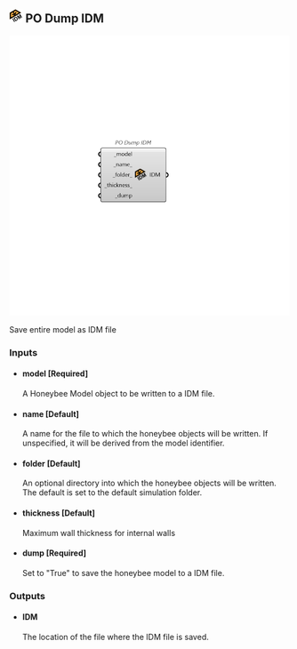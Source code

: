 ## ![PO Dump IDM](../../images/icons/PO_Dump_IDM.png) PO Dump IDM

![PO Dump IDM](../../images/components/PO_Dump_IDM.png)

Save entire model as IDM file

### Inputs

* #### model [Required]

  A Honeybee Model object to be written to a IDM file.

* #### name [Default]

  A name for the file to which the honeybee objects will be written. If unspecified, it will be derived from the model identifier.

* #### folder [Default]

  An optional directory into which the honeybee objects will be written. The default is set to the default simulation folder.

* #### thickness [Default]

  Maximum wall thickness for internal walls

* #### dump [Required]

  Set to "True" to save the honeybee model to a IDM file.

### Outputs

* #### IDM

  The location of the file where the IDM file is saved.
